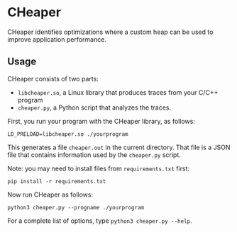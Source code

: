 # CHeaper

CHeaper identifies optimizations where a custom heap can be used to improve application performance.

## Usage

CHeaper consists of two parts:
* `libcheaper.so`, a Linux library that produces traces from your C/C++ program
* `cheaper.py`, a Python script that analyzes the traces.

First, you run your program with the CHeaper library, as follows:

    LD_PRELOAD=libcheaper.so ./yourprogram

This generates a file `cheaper.out` in the current directory. That file is a JSON file that contains information used by the `cheaper.py` script.

Note: you may need to install files from `requirements.txt` first:

    pip install -r requirements.txt

Now run CHeaper as follows:

    python3 cheaper.py --progname ./yourprogram

For a complete list of options, type `python3 cheaper.py --help`.

